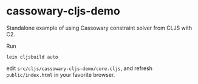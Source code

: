 cassowary-cljs-demo
====================

Standalone example of using Cassowary constraint solver from CLJS with C2.

Run 

    lein cljsbuild auto

edit `src/cljs/cassowary-cljs-demo/core.cljs`, and refresh `public/index.html` in your favorite browser.
